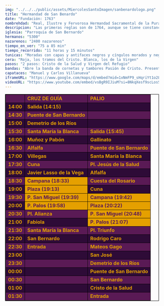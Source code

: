 ```yaml
---
img: "../../../public/assets/MiercolesSantoImagen/sanbenardologo.png"
title: "Hermandad de San Benardo"
date: "Fundación: 1763"
nombrehdad: "Real, Ilustre y Fervorosa Hermandad Sacramental de la Pura y Limpia Concepción de la Santísima Virgen María, Ánimas Benditas del Purgatorio y Cofradía de Nazarenos del Santísimo Cristo de la Salud, María Santísima del Refugio, Santa Cruz, Nuestra Señora del Patrocinio, Santa Bárbara y San Bernardo"
descripcion: "Las primeras reglas son de 1764, aunque se tiene constancia de la existencia de la hermandad desde 1748 e incluso de que llegó a salir en 1762. Sufrió la pérdida de las imágenes titulares y de varios enseres en la Guerra Civil. En 1938 se le cedió la talla del Cristo de la Salud, que recibía culto en el Oratorio de la Escuela de Cristo, en el barrio de Santa Cruz.Gracias a esta hermandad, la ciudad cuenta desde 1946 con el título de Mariana en el escudo. Siempre ha radicado en la parroquia de San Bernardo, con cuya hermandad sacramental se fusionó en 1967."
iglesia: "Parroquia de San Bernardo"
hermanos: "5300"
nazarenos: "2400 nazarenos"
tiempo_en_ver: "75 a 85 min"
tiempo_recorrido: "11 horas y 15 minutos"
tunicas: "Moradas con capas y antifaces negros y cíngulos morados y negros."
cera: "Roja, los tramos del Cristo. Blanca, los de la Virgen"
pasos: "2 pasos: Cristo de la Salud y Virgen del Refugio"
bandas: "Abre la banda de cornetas y tambores Pasión de Cristo. Presentación al Pueblo de Dos Hermanas, tras el crucificado. Cruz Roja, tras el palio"
capataces: "Manuel y Carlos Villanueva"
iframeURL: "https://www.google.com/maps/d/embed?mid=1xNmFP9_sHqriYt1o2LSo3cHpL583Jpoe&ehbc=2E312F"
videoURL: "https://www.youtube.com/embed/vsBgR9IJiuM?si=8NkqXesf9scLosSM"
---
```


<table class="recorrido" style="width: 100%; border-collapse: collapse; text-align: left; border: 1px solid black;">
  <tbody>
    <tr style="background-color: #5a1a55; color: #e5a000; font-weight: bold;">
      <td style="border: 1px solid black; text-align: center;"></td>
      <td style="border: 1px solid black;">CRUZ DE GUÍA</td>
      <td style="border: 1px solid black;">PALIO</td>
    </tr>
    <tr style="background-color: #2e0b37; color: #e5a000; font-weight: bold;">
      <td style="border: 1px solid black; text-align: center;">14:00</td>
      <td style="border: 1px solid black;">Salida (14:15)</td>
      <td style="border: 1px solid black;"></td>
    </tr>
    <tr style="background-color: #5a1a55; color: #e5a000; font-weight: bold;">
      <td style="border: 1px solid black; text-align: center;">14:30</td>
      <td style="border: 1px solid black;">Puente de San Bernardo</td>
      <td style="border: 1px solid black;"></td>
    </tr>
    <tr style="background-color: #2e0b37; color: #e5a000; font-weight: bold;">
      <td style="border: 1px solid black; text-align: center;">15:00</td>
      <td style="border: 1px solid black;">Demetrio de los Ríos</td>
      <td style="border: 1px solid black;"></td>
    </tr>
    <tr style="background-color: #5a1a55; color: #e5a000; font-weight: bold;">
      <td style="border: 1px solid black; text-align: center;">15:30</td>
      <td style="border: 1px solid black;">Santa María la Blanca</td>
      <td style="border: 1px solid black;">Salida (15:45)</td>
    </tr>
    <tr style="background-color: #2e0b37; color: #e5a000; font-weight: bold;">
      <td style="border: 1px solid black; text-align: center;">16:00</td>
      <td style="border: 1px solid black;">Muñoz y Pabón</td>
      <td style="border: 1px solid black;">Gallinato</td>
    </tr>
    <tr style="background-color: #5a1a55; color: #e5a000; font-weight: bold;">
      <td style="border: 1px solid black; text-align: center;">16:30</td>
      <td style="border: 1px solid black;">Alfalfa</td>
      <td style="border: 1px solid black;">Puente de San Bernardo</td>
    </tr>
    <tr style="background-color: #2e0b37; color: #e5a000; font-weight: bold;">
      <td style="border: 1px solid black; text-align: center;">17:00</td>
      <td style="border: 1px solid black;">Villegas</td>
      <td style="border: 1px solid black;">Santa María la Blanca</td>
    </tr>
    <tr style="background-color: #5a1a55; color: #e5a000; font-weight: bold;">
      <td style="border: 1px solid black; text-align: center;">17:30</td>
      <td style="border: 1px solid black;">Cuna</td>
      <td style="border: 1px solid black;">Pl. Jesús de la Salud</td>
    </tr>
    <tr style="background-color: #2e0b37; color: #e5a000; font-weight: bold;">
      <td style="border: 1px solid black; text-align: center;">18:00</td>
      <td style="border: 1px solid black;">Javier Lasso de la Vega</td>
      <td style="border: 1px solid black;">Alfalfa</td>
    </tr>
    <tr style="background-color: #5a1a55; color: #e5a000; font-weight: bold;">
      <td style="border: 1px solid black; text-align: center;">18:30</td>
      <td style="border: 1px solid black; background-color: #e5a000; color: #5a1a55;">Campana (18:33)</td>
      <td style="border: 1px solid black;">Cuesta del Rosario</td>
    </tr>
    <tr style="background-color: #2e0b37; color: #e5a000; font-weight: bold;">
      <td style="border: 1px solid black; text-align: center;">19:00</td>
      <td style="border: 1px solid black; background-color: #e5a000; color: #5a1a55;">Plaza (19:13)</td>
      <td style="border: 1px solid black;">Cuna</td>
    </tr>
    <tr style="background-color: #5a1a55; color: #e5a000; font-weight: bold;">
      <td style="border: 1px solid black; text-align: center;">19:30</td>
      <td style="border: 1px solid black; background-color: #e5a000; color: #5a1a55;">P. San Miguel (19:39)</td>
      <td style="border: 1px solid black; background-color: #e5a000; color: #5a1a55;">Campana (19:42)</td>
    </tr>
    <tr style="background-color: #2e0b37; color: #e5a000; font-weight: bold;">
      <td style="border: 1px solid black; text-align: center;">20:00</td>
      <td style="border: 1px solid black; background-color: #e5a000; color: #5a1a55;">P. Palos (19:58)</td>
      <td style="border: 1px solid black; background-color: #e5a000; color: #5a1a55;">Plaza (20:22)</td>
    </tr>
    <tr style="background-color: #5a1a55; color: #e5a000; font-weight: bold;">
      <td style="border: 1px solid black; text-align: center;">20:30</td>
      <td style="border: 1px solid black;">Pl. Alianza</td>
      <td style="border: 1px solid black; background-color: #e5a000; color: #5a1a55;">P. San Miguel (20:48)</td>
    </tr>
    <tr style="background-color: #2e0b37; color: #e5a000; font-weight: bold;">
      <td style="border: 1px solid black; text-align: center;">21:00</td>
      <td style="border: 1px solid black;">Fabiola</td>
      <td style="border: 1px solid black; background-color: #e5a000; color: #5a1a55;">P. Palos (21:07)</td>
    </tr>
    <tr style="background-color: #5a1a55; color: #e5a000; font-weight: bold;">
      <td style="border: 1px solid black; text-align: center;">21:30</td>
      <td style="border: 1px solid black;">Santa María la Blanca</td>
      <td style="border: 1px solid black;">Pl. Triunfo</td>
    </tr>
    <tr style="background-color: #2e0b37; color: #e5a000; font-weight: bold;">
      <td style="border: 1px solid black; text-align: center;">22:00</td>
      <td style="border: 1px solid black;">San Bernardo</td>
      <td style="border: 1px solid black;">Rodrigo Caro</td>
    </tr>
    <tr style="background-color: #5a1a55; color: #e5a000; font-weight: bold;">
      <td style="border: 1px solid black; text-align: center;">22:30</td>
      <td style="border: 1px solid black;">Entrada</td>
      <td style="border: 1px solid black;">Mateos Gago</td>
    </tr>
    <tr style="background-color: #2e0b37; color: #e5a000; font-weight: bold;">
      <td style="border: 1px solid black; text-align: center;">23:00</td>
      <td style="border: 1px solid black;"></td>
      <td style="border: 1px solid black;">San José</td>
    </tr>
    <tr style="background-color: #5a1a55; color: #e5a000; font-weight: bold;">
      <td style="border: 1px solid black; text-align: center;">23:30</td>
      <td style="border: 1px solid black;"></td>
      <td style="border: 1px solid black;">Demetrio de los Ríos</td>
    </tr>
    <tr style="background-color: #2e0b37; color: #e5a000; font-weight: bold;">
      <td style="border: 1px solid black; text-align: center;">00:00</td>
      <td style="border: 1px solid black;"></td>
      <td style="border: 1px solid black;">Puente de San Bernardo</td>
    </tr>
    <tr style="background-color: #5a1a55; color: #e5a000; font-weight: bold;">
      <td style="border: 1px solid black; text-align: center;">00:30</td>
      <td style="border: 1px solid black;"></td>
      <td style="border: 1px solid black;">San Bernardo</td>
    </tr>
    <tr style="background-color: #2e0b37; color: #e5a000; font-weight: bold;">
      <td style="border: 1px solid black; text-align: center;">01:00</td>
      <td style="border: 1px solid black;"></td>
      <td style="border: 1px solid black;">Cristo de la Salud</td>
    </tr>
    <tr style="background-color: #5a1a55; color: #e5a000; font-weight: bold;">
      <td style="border: 1px solid black; text-align: center;">01:30</td>
      <td style="border: 1px solid black;"></td>
      <td style="border: 1px solid black;">Entrada</td>
    </tr>
  </tbody>
</table>